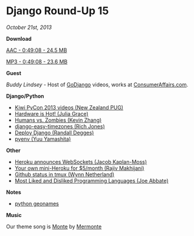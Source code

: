 # Django Round-Up 15

*October 21st, 2013*

**Download**

[AAC - 0:49:08 - 24.5 MB](http://django-round-up.s3.amazonaws.com/Flamewars%20as%20a%20Service.m4a)

[MP3 - 0:49:08 - 23.6 MB](http://django-round-up.s3.amazonaws.com/Flamewars%20as%20a%20Service.mp3)

**Guest**

*Buddy Lindsey* - Host of [GoDjango](https://godjango.com/) videos, works at [ConsumerAffairs.com](https://www.consumeraffairs.com/).

**Django/Python**

* [Kiwi PyCon 2013 videos (New Zealand PUG)](https://www.youtube.com/playlist?list=PLBGl1tVyiWQSo72G6Epf0WUrLqD1edGcA)
* [Hardware is Hot! (Julia Grace)](http://juliahgrace.com/intro-hardware-hacking-arduino.html)
* [Humans vs. Zombies (Kevin Zhang)](https://uchicagohvz.org/about/)
* [django-easy-timezones (Rich Jones)](http://gun.io/blog/django-easy-timezones/)
* [Deploy Django (Randall Degges)](http://www.deploydjango.com/)
* [pyenv (Yuu Yamashita)](https://github.com/yyuu/pyenv)

**Other**

* [Heroku announces WebSockets (Jacob Kaplan-Moss)](https://blog.heroku.com/archives/2013/10/8/websockets-public-beta)
* [Your own mini-Heroku for $5/month (Rajiv Makhijani)](http://blog.rajivm.com/your-own-mini-heroku-for-5-dollars-per-month.html)
* [Github status in tmux (Wynn Netherland)](https://github.com/pengwynn/dotfiles/commit/ee35bfe920f214c2785eea85ea8447308a0f2733#commitcomment-4330031)
* [Most Liked and Disliked Programming Languages (Joe Abbate)](http://pyrseas.wordpress.com/2013/10/11/most-liked-and-disliked-programming-languages/)

**Notes**

* [python geonames](https://github.com/nomadjourney/geonames)

**Music**

Our theme song is [Monte](http://freemusicarchive.org/music/Mermonte/Mermonte/Mermonte_-_Monte) by [Mermonte](http://mermonte.com/)
